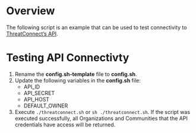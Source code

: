 # Overview

The following script is an example that can be used to test connectivity to [ThreatConnect’s API](https://docs.threatconnect.com/en/latest/index.html).

# Testing API Connectivty

1. Rename the **config.sh-template** file to **config.sh**.
2. Update the following variables in the **config.sh** file:
    - API_ID
    - API_SECRET
    - API_HOST
    - DEFAULT_OWNER
3. Execute `./threatconnect.sh` or `sh ./threatconnect.sh`. If the script was executed successfully, all Organizations and Communities that the API credentials have access will be returned.
